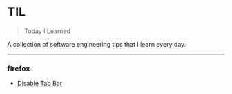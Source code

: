 # TIL

> Today I Learned


A collection of software engineering tips that I learn every day.

---

### firefox

- [Disable Tab Bar](firefox/disable-tab-bar.md)

